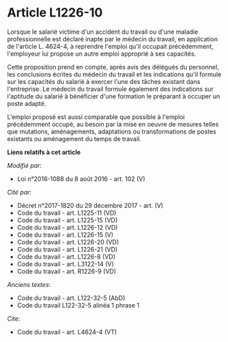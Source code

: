 # Article L1226-10

Lorsque le salarié victime d'un accident du travail ou d'une maladie professionnelle est déclaré inapte par le médecin du
travail, en application de l'article L. 4624-4, à reprendre l'emploi qu'il occupait précédemment, l'employeur lui propose un
autre emploi approprié à ses capacités. 

Cette proposition prend en compte, après avis des délégués du personnel, les conclusions écrites du médecin du travail et les
indications qu'il formule sur les capacités du salarié à exercer l'une des tâches existant dans l'entreprise. Le médecin du
travail formule également des indications sur l'aptitude du salarié à bénéficier d'une formation le préparant à occuper un
poste adapté. 

L'emploi proposé est aussi comparable que possible à l'emploi précédemment occupé, au besoin par la mise en oeuvre de mesures
telles que mutations, aménagements, adaptations ou transformations de postes existants ou aménagement du temps de travail.

**Liens relatifs à cet article**

_Modifié par_:

  - Loi n°2016-1088 du 8 août 2016 - art. 102 (V)

_Cité par_:

  - Décret n°2017-1820 du 29 décembre 2017 - art. (V)
  - Code du travail - art. L1225-11 (VD)
  - Code du travail - art. L1225-15 (VD)
  - Code du travail - art. L1226-12 (VD)
  - Code du travail - art. L1226-15 (V)
  - Code du travail - art. L1226-20 (VD)
  - Code du travail - art. L1226-21 (VD)
  - Code du travail - art. L1226-8 (VD)
  - Code du travail - art. L3122-14 (V)
  - Code du travail - art. R1226-9 (VD)

_Anciens textes_:

  - Code du travail - art. L122-32-5 (AbD)
  - Code du travail L122-32-5 alinéa 1 phrase 1

_Cite_:

  - Code du travail - art. L4624-4 (VT)
